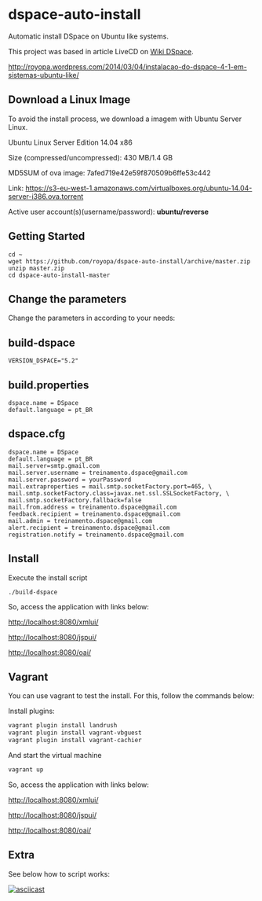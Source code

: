 dspace-auto-install
===================

Automatic install DSpace on Ubuntu like systems.

This project was based in article LiveCD on [Wiki DSpace](https://wiki.duraspace.org/display/DSPACE/LiveCD).

http://royopa.wordpress.com/2014/03/04/instalacao-do-dspace-4-1-em-sistemas-ubuntu-like/

Download a Linux Image
----------------------

To avoid the install process, we download a imagem with Ubuntu Server Linux.

Ubuntu Linux Server Edition 14.04 x86

Size (compressed/uncompressed): 430 MB/1.4 GB

MD5SUM of ova image: 7afed719e42e59f870509b6ffe53c442

Link: https://s3-eu-west-1.amazonaws.com/virtualboxes.org/ubuntu-14.04-server-i386.ova.torrent

Active user account(s)(username/password): **ubuntu/reverse**

Getting Started
---------------

```shell
cd ~
wget https://github.com/royopa/dspace-auto-install/archive/master.zip
unzip master.zip
cd dspace-auto-install-master
```

Change the parameters
---------------------

Change the parameters in according to your needs:

build-dspace
------------

    VERSION_DSPACE="5.2"
    
build.properties
----------------

    dspace.name = DSpace
    default.language = pt_BR
    
dspace.cfg
----------

    dspace.name = DSpace
    default.language = pt_BR
    mail.server=smtp.gmail.com
    mail.server.username = treinamento.dspace@gmail.com
    mail.server.password = yourPassword
    mail.extraproperties = mail.smtp.socketFactory.port=465, \
    mail.smtp.socketFactory.class=javax.net.ssl.SSLSocketFactory, \
    mail.smtp.socketFactory.fallback=false
    mail.from.address = treinamento.dspace@gmail.com
    feedback.recipient = treinamento.dspace@gmail.com
    mail.admin = treinamento.dspace@gmail.com
    alert.recipient = treinamento.dspace@gmail.com
    registration.notify = treinamento.dspace@gmail.com
    
Install
-------
Execute the install script

```shell
./build-dspace
```

So, access the application with links below:

[http://localhost:8080/xmlui/](http://localhost:8080/xmlui/)

[http://localhost:8080/jspui/](http://localhost:8080/jspui/)

[http://localhost:8080/oai/](http://localhost:8080/oai/)


Vagrant
-------

You can use vagrant to test the install. For this, follow the commands below:

Install plugins:

```sh
vagrant plugin install landrush
vagrant plugin install vagrant-vbguest
vagrant plugin install vagrant-cachier
```

And start the virtual machine

```sh
vagrant up
```

So, access the application with links below:

[http://localhost:8080/xmlui/](http://localhost:8080/xmlui/)

[http://localhost:8080/jspui/](http://localhost:8080/jspui/)

[http://localhost:8080/oai/](http://localhost:8080/oai/)

Extra
-----

See below how to script works:

[![asciicast](https://asciinema.org/a/10778.png)](https://asciinema.org/a/10778)
